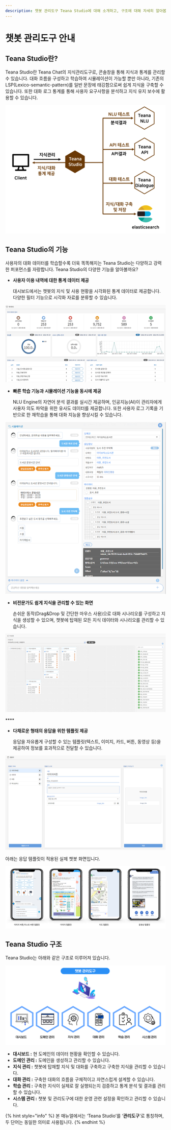 ```yaml
---
description: 챗봇 관리도구 Teana Studio에 대해 소개하고, 구조에 대해 자세히 알아봅니다.
---
```


# 챗봇 관리도구 안내

## Teana Studio란?

Teana Studio란 Teana Chat의 지식관리도구로, 콘솔창을 통해 지식과 통계를 관리할 수 있습니다. 대화 흐름을 구성하고 학습하여 시뮬레이션이 가능할 뿐만 아니라, 기존의 LSP(Lexico-semantic-pattern)를 일반 문장에 태깅함으로써 쉽게 지식을 구축할 수 있습니다. 또한 대화 로그 통계를 통해 사용자 요구사항을 분석하고 지식 유지 보수에 활용할 수 있습니다.

![Teana Studio의 구조](<../.gitbook/assets/Teana Studio 개요 (4).png>)

## Teana Studio의 기능

사용자의 대화 데이터를 학습할수록 더욱 똑똑해지는 Teana Studio는 다양하고 강력한 퍼포먼스를 자랑합니다. Teana Studio의 다양한 기능을 알아볼까요?



*   **사용자 이용 내역에 대한 통계 데이터 제공**

    대시보드에서는 챗봇의 지식 및 사용 현황을 시각화된 통계 데이터로 제공합니다. 다양한 필터 기능으로 시각화 자료를 분류할 수 있습니다.&#x20;

![대시보드 화면](<../.gitbook/assets/image (169).png>)



*   **빠른 학습 기능과 시뮬레이션 기능을 동시에 제공**

    NLU Engine의 자연어 분석 결과를 실시간 제공하며, 인공지능(AI)이 관리자에게 사용자 의도 파악을 위한 유사도 데이터를 제공합니다. 또한 사용자 로그 기록을 기반으로 한 재학습을 통해 대화 지능을 향상시킬 수 있습니다.

![시뮬레이션 화면](<../.gitbook/assets/시뮬레이션 화면.png>)



*   **비전문가도 쉽게 지식을 관리할 수 있는 화면**

    손쉬운 동작(Drag\&Drop 및 간단한 마우스 사용)으로 대화 시나리오를 구성하고 지식을 생성할 수 있으며, 챗봇에 탑재된 모든 지식 데이터와 시나리오를 관리할 수 있습니다.&#x20;

![지식분류 화면](<../.gitbook/assets/지식분류 화면 (1).png>)

&#x20; **** &#x20;

*   **다채로운 형태의 응답을 위한 템플릿 제공**

    응답을 자유롭게 구성할 수 있는 템플릿(텍스트, 이미지, 카드, 버튼, 동영상 등)을 제공하여 정보를 효과적으로 전달할 수 있습니다.

![템플릿 관리 화면](<../.gitbook/assets/image (12).png>)

아래는 응답 템플릿이 적용된 실제 챗봇 화면입니다.

![](<../.gitbook/assets/템플릿 예시.png>)

## Teana Studio 구조

Teana Studio는 아래와 같은 구조로 이루어져 있습니다.

![](<../.gitbook/assets/관리도구 구조도 (1).png>)

* **대시보드 :** 현 도메인의 데이터 현황을 확인할 수 있습니다.
* **도메인 관리 :** 도메인을 생성하고 관리할 수 있습니다.
* **지식 관리 :** 챗봇에 탑재할 지식 및 대화를 구축하고 구축한 지식을 관리할 수 있습니다.
* **대화 관리 :** 구축한 대화의 흐름을 구체적이고 자연스럽게 설계할 수 있습니다.
* **학습 관리 :** 구축한 지식이 실제로 잘 실행되는지 검증하고 통계 분석 및 결과를 관리할 수 있습니다.
* **시스템 관리 :** 챗봇 및 관리도구에 대한 운영 관련 설정을 확인하고 관리할 수 있습니다.



{% hint style="info" %}
본 매뉴얼에서는 ‘Teana Studio’를 ‘**관리도구**’로 통칭하며, 두 단어는 동일한 의미로 사용됩니다.
{% endhint %}

